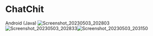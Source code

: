 # ChatChit
Android (Java)
![Screenshot_20230503_202803](https://user-images.githubusercontent.com/95926012/235931081-977c32db-e9a4-4a4c-ac49-05876dec4f26.png)
![Screenshot_20230503_202833](https://user-images.githubusercontent.com/95926012/235931094-bb748424-2dc3-45aa-b3db-c6127cdf47c4.png)![Screenshot_20230503_203150](https://user-images.githubusercontent.com/95926012/235931099-68bd25dd-ca2a-406e-a7b3-30cbd630d0c1.png)
